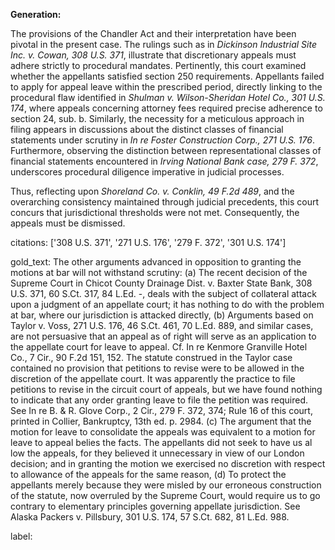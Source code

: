 **Generation:**

The provisions of the Chandler Act and their interpretation have been pivotal in the present case. The rulings such as in *Dickinson Industrial Site Inc. v. Cowan, 308 U.S. 371*, illustrate that discretionary appeals must adhere strictly to procedural mandates. Pertinently, this court examined whether the appellants satisfied section 250 requirements. Appellants failed to apply for appeal leave within the prescribed period, directly linking to the procedural flaw identified in *Shulman v. Wilson-Sheridan Hotel Co., 301 U.S. 174*, where appeals concerning attorney fees required precise adherence to section 24, sub. b. Similarly, the necessity for a meticulous approach in filing appears in discussions about the distinct classes of financial statements under scrutiny in *In re Foster Construction Corp., 271 U.S. 176*. Furthermore, observing the distinction between representational classes of financial statements encountered in *Irving National Bank case, 279 F. 372*, underscores procedural diligence imperative in judicial processes.

Thus, reflecting upon *Shoreland Co. v. Conklin, 49 F.2d 489*, and the overarching consistency maintained through judicial precedents, this court concurs that jurisdictional thresholds were not met. Consequently, the appeals must be dismissed.

citations: ['308 U.S. 371', '271 U.S. 176', '279 F. 372', '301 U.S. 174']

gold_text: The other arguments advanced in opposition to granting the motions at bar will not withstand scrutiny: (a) The recent decision of the Supreme Court in Chicot County Drainage Dist. v. Baxter State Bank, 308 U.S. 371, 60 S.Ct. 317, 84 L.Ed. -, deals with the subject of collateral attack upon a judgment of an appellate court; it has nothing to do with the problem at bar, where our jurisdiction is attacked directly, (b) Arguments based on Taylor v. Voss, 271 U.S. 176, 46 S.Ct. 461, 70 L.Ed. 889, and similar cases, are not persuasive that an appeal as of right will serve as an application to the appellate court for leave to appeal. Cf. In re Kenmore Granville Hotel Co., 7 Cir., 90 F.2d 151, 152. The statute construed in the Taylor case contained no provision that petitions to revise were to be allowed in the discretion of the appellate court. It was apparently the practice to file petitions to revise in the circuit court of appeals, but we have found nothing to indicate that any order granting leave to file the petition was required. See In re B. & R. Glove Corp., 2 Cir., 279 F. 372, 374; Rule 16 of this court, printed in Collier, Bankruptcy, 13th ed. p. 2984. (c) The argument that the motion for leave to consolidate the appeals was equivalent to a motion for leave to appeal belies the facts. The appellants did not seek to have us al low the appeals, for they believed it unnecessary in view of our London decision; and in granting the motion we exercised no discretion with respect to allowance of the appeals for the same reason, (d) To protect the appellants merely because they were misled by our erroneous construction of the statute, now overruled by the Supreme Court, would require us to go contrary to elementary principles governing appellate jurisdiction. See Alaska Packers v. Pillsbury, 301 U.S. 174, 57 S.Ct. 682, 81 L.Ed. 988.

label: 
